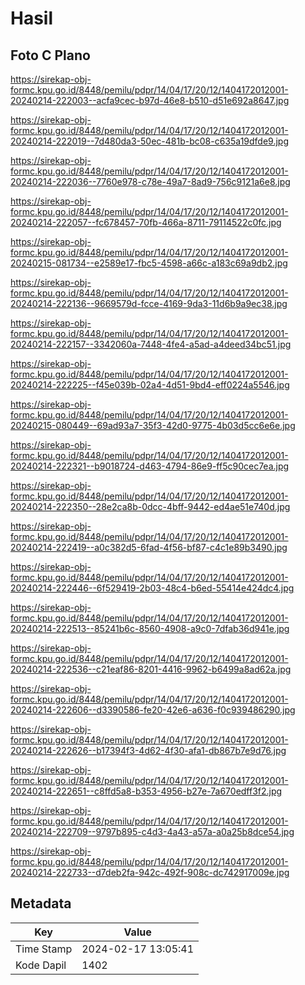 # Hasil

## Foto C Plano

https://sirekap-obj-formc.kpu.go.id/8448/pemilu/pdpr/14/04/17/20/12/1404172012001-20240214-222003--acfa9cec-b97d-46e8-b510-d51e692a8647.jpg

https://sirekap-obj-formc.kpu.go.id/8448/pemilu/pdpr/14/04/17/20/12/1404172012001-20240214-222019--7d480da3-50ec-481b-bc08-c635a19dfde9.jpg

https://sirekap-obj-formc.kpu.go.id/8448/pemilu/pdpr/14/04/17/20/12/1404172012001-20240214-222036--7760e978-c78e-49a7-8ad9-756c9121a6e8.jpg

https://sirekap-obj-formc.kpu.go.id/8448/pemilu/pdpr/14/04/17/20/12/1404172012001-20240214-222057--fc678457-70fb-466a-8711-79114522c0fc.jpg

https://sirekap-obj-formc.kpu.go.id/8448/pemilu/pdpr/14/04/17/20/12/1404172012001-20240215-081734--e2589e17-fbc5-4598-a66c-a183c69a9db2.jpg

https://sirekap-obj-formc.kpu.go.id/8448/pemilu/pdpr/14/04/17/20/12/1404172012001-20240214-222136--9669579d-fcce-4169-9da3-11d6b9a9ec38.jpg

https://sirekap-obj-formc.kpu.go.id/8448/pemilu/pdpr/14/04/17/20/12/1404172012001-20240214-222157--3342060a-7448-4fe4-a5ad-a4deed34bc51.jpg

https://sirekap-obj-formc.kpu.go.id/8448/pemilu/pdpr/14/04/17/20/12/1404172012001-20240214-222225--f45e039b-02a4-4d51-9bd4-eff0224a5546.jpg

https://sirekap-obj-formc.kpu.go.id/8448/pemilu/pdpr/14/04/17/20/12/1404172012001-20240215-080449--69ad93a7-35f3-42d0-9775-4b03d5cc6e6e.jpg

https://sirekap-obj-formc.kpu.go.id/8448/pemilu/pdpr/14/04/17/20/12/1404172012001-20240214-222321--b9018724-d463-4794-86e9-ff5c90cec7ea.jpg

https://sirekap-obj-formc.kpu.go.id/8448/pemilu/pdpr/14/04/17/20/12/1404172012001-20240214-222350--28e2ca8b-0dcc-4bff-9442-ed4ae51e740d.jpg

https://sirekap-obj-formc.kpu.go.id/8448/pemilu/pdpr/14/04/17/20/12/1404172012001-20240214-222419--a0c382d5-6fad-4f56-bf87-c4c1e89b3490.jpg

https://sirekap-obj-formc.kpu.go.id/8448/pemilu/pdpr/14/04/17/20/12/1404172012001-20240214-222446--6f529419-2b03-48c4-b6ed-55414e424dc4.jpg

https://sirekap-obj-formc.kpu.go.id/8448/pemilu/pdpr/14/04/17/20/12/1404172012001-20240214-222513--85241b6c-8560-4908-a9c0-7dfab36d941e.jpg

https://sirekap-obj-formc.kpu.go.id/8448/pemilu/pdpr/14/04/17/20/12/1404172012001-20240214-222536--c21eaf86-8201-4416-9962-b6499a8ad62a.jpg

https://sirekap-obj-formc.kpu.go.id/8448/pemilu/pdpr/14/04/17/20/12/1404172012001-20240214-222606--d3390586-fe20-42e6-a636-f0c939486290.jpg

https://sirekap-obj-formc.kpu.go.id/8448/pemilu/pdpr/14/04/17/20/12/1404172012001-20240214-222626--b17394f3-4d62-4f30-afa1-db867b7e9d76.jpg

https://sirekap-obj-formc.kpu.go.id/8448/pemilu/pdpr/14/04/17/20/12/1404172012001-20240214-222651--c8ffd5a8-b353-4956-b27e-7a670edff3f2.jpg

https://sirekap-obj-formc.kpu.go.id/8448/pemilu/pdpr/14/04/17/20/12/1404172012001-20240214-222709--9797b895-c4d3-4a43-a57a-a0a25b8dce54.jpg

https://sirekap-obj-formc.kpu.go.id/8448/pemilu/pdpr/14/04/17/20/12/1404172012001-20240214-222733--d7deb2fa-942c-492f-908c-dc742917009e.jpg


## Metadata

| Key        | Value               |
| ---------- | ------------------- |
| Time Stamp | 2024-02-17 13:05:41 |
| Kode Dapil | 1402                |



